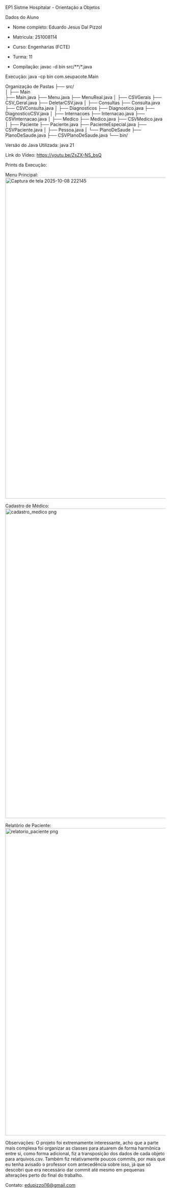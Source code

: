 EP1 Sistme Hospitalar - Orientação a Objetos

Dados do Aluno
- Nome completo: Eduardo Jesus Dal Pizzol  
- Matrícula: 251008114
- Curso: Engenharias (FCTE)  
- Turma: 11

- Compilação: 
javac -d bin src/**/*.java

Execução:
java -cp bin com.seupacote.Main

Organização de Pastas
├── src/                 
│   ├── Main    
        ├── Main.java
        ├── Menu.java
        ├── MenuReal.java
│   ├── CSVGerais
        ├── CSV_Geral.java
        ├── DeletarCSV.java
│   ├── Consultas
        ├── Consulta.java
        ├── CSVConsulta.java
│   ├── Diagnosticos
        ├── Diagnostico.java
        ├── DiagnosticoCSV.java
│   ├── Internacoes
        ├── Internacao.java
        ├── CSVInternacao.java
│   ├── Medico
        ├── Medico.java
        ├── CSVMedico.java
│   ├── Paciente
        ├── Paciente.java
        ├── PacienteEspecial.java
        ├── CSVPaciente.java
│   ├── Pessoa.java
│   └── PlanoDeSaude
        ├── PlanoDeSaude.java
        ├── CSVPlanoDeSaude.java
└── bin/    

Versão do Java Utilizada: java 21

Link do Vídeo: https://youtu.be/ZsZX-NS_bsQ

Prints da Execução:

Menu Principal:
<img width="1868" height="1007" alt="Captura de tela 2025-10-08 222145" src="https://github.com/user-attachments/assets/1f504d7f-2701-4665-957e-20c21a32672a" />

Cadastro de Médico:
<img width="1868" height="971" alt="cadastro_medico png" src="https://github.com/user-attachments/assets/bfd2ee9a-63ac-4437-9328-5c6c5297bff4" />

Relatório de Paciente:
<img width="1858" height="964" alt="relatorio_paciente png" src="https://github.com/user-attachments/assets/47e6b8a0-cedb-432e-aacb-ebdfd8fa9ac3" />

Observações:
O projeto foi extremamente interessante, acho que a parte mais complexa foi organizar as classes para atuarem de forma harmônica entre si, como forma adicional, fiz a transposição dos dados de cada objeto para arquivos.csv. Também 
fiz relativamente poucos commits, por mais que eu tenha avisado o professor com antecedência sobre isso, já que só descobri que era necessário dar commit até mesmo em pequenas alterações perto do final do trabalho.

Contato:
edupizzol16@gmail.com
